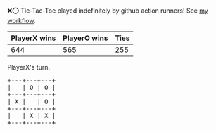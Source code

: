 :x::o: Tic-Tac-Toe played indefinitely by github action runners! See [my workflow](.github/workflows/play.yaml).

|PlayerX wins|PlayerO wins|Ties|
|-|-|-|
|644|565|255|

PlayerX's turn.

<pre>
+---+---+---+
|   | O | O |
+---+---+---+
| X |   | O |
+---+---+---+
|   | X | X |
+---+---+---+
</pre>